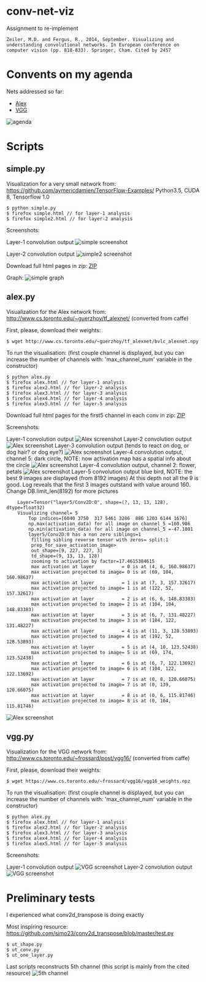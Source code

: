 # conv-net-viz

Assignment to re-implement
```
Zeiler, M.D. and Fergus, R., 2014, September. Visualizing and understanding convolutional networks. In European conference on computer vision (pp. 818-833). Springer, Cham. Cited by 2457
```

# Convents on my agenda

Nets addressed so far:
- [Alex](#alexpy)
- [VGG](#vggpy)

![agenda](table.png)

# Scripts

## simple.py
Visualization for a very small network from: https://github.com/aymericdamien/TensorFlow-Examples/
Python3.5, CUDA 8, Tensorflow 1.0
```
$ python simple.py
$ firefox simple.html // for layer-1 analysis
$ firefox simple2.html // for layer-2 analysis
```
Screenshots:

Layer-1 convolution output
![simple screenshot](simple_screen.png)

Layer-2 convolution output
![simple2 screenshot](simple2_screen.png)

Download full html pages in zip:
[ZIP](https://drive.google.com/file/d/0BwTp6MaUSAahLUYwbzgtTFJ3Tkk/view?usp=sharing)

Graph:
![simple graph](simple_graph.png)

## alex.py
Visualization for the Alex network from: http://www.cs.toronto.edu/~guerzhoy/tf_alexnet/ (converted from caffe)

First, please, download their weights:
```
$ wget http://www.cs.toronto.edu/~guerzhoy/tf_alexnet/bvlc_alexnet.npy
```

To run the visualisation: (first couple channel is displayed, but you can increase the number of channels with: 'max_channel_num' variable in the constructor)
```
$ python alex.py
$ firefox alex.html // for layer-1 analysis
$ firefox alex2.html // for layer-2 analysis
$ firefox alex3.html // for layer-3 analysis
$ firefox alex4.html // for layer-4 analysis
$ firefox alex5.html // for layer-5 analysis
```

Download full html pages for the first5 channel in each conv in zip:
[ZIP](https://drive.google.com/open?id=1i3x78wTukS6eHTTvl3pwbObymNNdhFZd)

Screenshots:

Layer-1 convolution output
![Alex screenshot](alex_screen.png)
Layer-2 convolution output
![Alex screenshot](alex2_screen.png)
Layer-3 convolution output (tends to react on dog, or dog hair? or dog eye?)
![Alex screenshot](alex3_screen.png)
Layer-4 convolution output, channel 5: dark circle, NOTE: now activation map has a spatial info about the circle
![Alex screenshot](alex4_screen.png)
Layer-4 convolution output, channel 2: flower, petals
![Alex screenshot](alex4_screen_flower.png)
Layer-5 convolution output blue bird, NOTE: the best 9 images are displayed (from 8192 images) At this depth not all the 9 is good. Log reveals that the first 3 images outstand with value around 160.
Change DB.limit_len(8192) for more pictures
```
	Layer=Tensor("layer5/Conv2D:0", shape=(?, 13, 13, 128), dtype=float32)
	Visualizing channel= 5
		Top indices=[6040 3750  317 5461 3286  886 1203 6144 1676]
		np.max(activation_data) for all image on channel_5 =160.986
		np.min(activation_data) for all image on channel_5 =-47.1801
		layer5/Conv2D:0 has a non zero siblings=1
		 filling sibling reverse tensor with zeros= split:1
		 prep_for_save_activation_image>
		 out_shape=[9, 227, 227, 3]
		 td_shape=(9, 13, 13, 128)
		 zooming to activation by factor=17.4615384615
		 max activation at layer          = 0 is at (4, 6, 160.98637)
		 max activation projected to image= 0 is at (69, 104, 160.98637)
		 max activation at layer          = 1 is at (7, 3, 157.32617)
		 max activation projected to image= 1 is at (122, 52, 157.32617)
		 max activation at layer          = 2 is at (6, 6, 148.83383)
		 max activation projected to image= 2 is at (104, 104, 148.83383)
		 max activation at layer          = 3 is at (6, 7, 131.48227)
		 max activation projected to image= 3 is at (104, 122, 131.48227)
		 max activation at layer          = 4 is at (11, 3, 128.53893)
		 max activation projected to image= 4 is at (192, 52, 128.53893)
		 max activation at layer          = 5 is at (4, 10, 123.52438)
		 max activation projected to image= 5 is at (69, 174, 123.52438)
		 max activation at layer          = 6 is at (6, 7, 122.13692)
		 max activation projected to image= 6 is at (104, 122, 122.13692)
		 max activation at layer          = 7 is at (0, 8, 120.66075)
		 max activation projected to image= 7 is at (0, 139, 120.66075)
		 max activation at layer          = 8 is at (0, 6, 115.81746)
		 max activation projected to image= 8 is at (0, 104, 115.81746)
```
![Alex screenshot](alex5_screen.png)

## vgg.py

Visualization for the VGG network from: http://www.cs.toronto.edu/~frossard/post/vgg16/ (converted from caffe)

First, please, download their weights:
```
$ wget https://www.cs.toronto.edu/~frossard/vgg16/vgg16_weights.npz
```

To run the visualisation: (first couple channel is displayed, but you can increase the number of channels with: 'max_channel_num' variable in the constructor)
```
$ python alex.py
$ firefox alex.html // for layer-1 analysis
$ firefox alex2.html // for layer-2 analysis
$ firefox alex3.html // for layer-3 analysis
$ firefox alex4.html // for layer-4 analysis
$ firefox alex5.html // for layer-5 analysis
```

Screenshots:

Layer-1 convolution output
![VGG screenshot](vgg_screen.png)
Layer-2 convolution output
![VGG screenshot](vgg2_screen.png)


# Preliminary tests
I experienced what conv2d_transpose is doing exactly

Most inspiring resource: <https://github.com/simo23/conv2d_transpose/blob/master/test.py>
```
$ ut_shape.py
$ ut_conv.py
$ ut_one_layer.py
```
Last scripts reconstructs 5th channel (this script is mainly from the cited resource)
![5th channel](DeconvTest5.png)